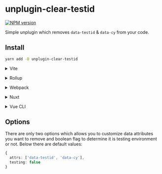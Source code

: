 # unplugin-clear-testid

[![NPM version](https://img.shields.io/npm/v/unplugin-clear-testid?color=a1b858&label=)](https://www.npmjs.com/package/unplugin-clear-testid)

Simple unplugin which removes `data-testid` & `data-cy` from your code.

## Install

```bash
yarn add -D unplugin-clear-testid
```

<details>
<summary>Vite</summary><br>

```ts
// vite.config.ts
import ClearTestid from 'unplugin-clear-testid/vite'

export default defineConfig({
  plugins: [
    ClearTestid({
      attrs: ['data-testid', 'data-cy'],
      testing: process.env.NODE_ENV === 'testing'
    }),
  ],
})
```

Example: [`playground/`](./playground/)

<br></details>

<details>
<summary>Rollup</summary><br>

```ts
// rollup.config.js
import Starter from 'unplugin-clear-testid/rollup'

export default {
  plugins: [
    Starter({
      attrs: ['data-testid', 'data-cy'],
      testing: process.env.NODE_ENV === 'testing'
    }),
  ],
}
```

<br></details>


<details>
<summary>Webpack</summary><br>

```ts
// webpack.config.js
module.exports = {
  /* ... */
  plugins: [
    require('unplugin-clear-testid/webpack')({
      attrs: ['data-testid', 'data-cy'],
      testing: process.env.NODE_ENV === 'testing'
    })
  ]
}
```

<br></details>

<details>
<summary>Nuxt</summary><br>

```ts
// nuxt.config.js
export default {
  buildModules: [
    ['unplugin-clear-testid/nuxt', {
      attrs: ['data-testid', 'data-cy'],
      testing: process.env.NODE_ENV === 'testing'
    }],
  ],
}
```

> This module works for both Nuxt 2 and [Nuxt Vite](https://github.com/nuxt/vite)

<br></details>

<details>
<summary>Vue CLI</summary><br>

```ts
// vue.config.js
module.exports = {
  configureWebpack: {
    plugins: [
      require('unplugin-clear-testid/webpack')({
        attrs: ['data-testid', 'data-cy'],
        testing: process.env.NODE_ENV === 'testing'
      }),
    ],
  },
}
```

<br></details>


## Options

There are only two options which allows you to customize data attributes you want to remove and boolean flag to
determine it is testing environment or not. Below there are default values:

```ts
{
  attrs: ['data-testid', 'data-cy'],
  testing: false
}
```